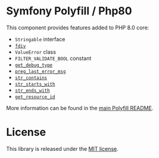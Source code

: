 Symfony Polyfill / Php80
========================

This component provides features added to PHP 8.0 core:

- `Stringable` interface
- [`fdiv`](https://php.net/fdiv)
- `ValueError` class
- `FILTER_VALIDATE_BOOL` constant
- [`get_debug_type`](https://php.net/get_debug_type)
- [`preg_last_error_msg`](https://php.net/preg_last_error_msg)
- [`str_contains`](https://php.net/str_contains)
- [`str_starts_with`](https://php.net/str_starts_with)
- [`str_ends_with`](https://php.net/str_ends_with)
- [`get_resource_id`](https://php.net/get_resource_id)

More information can be found in the
[main Polyfill README](https://github.com/symfony/polyfill/blob/master/README.md).

License
=======

This library is released under the [MIT license](LICENSE).
